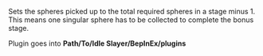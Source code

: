 Sets the spheres picked up to the total required spheres in a stage minus 1. This means one singular sphere has to be collected to complete the bonus stage.

Plugin goes into **Path/To/Idle Slayer/BepInEx/plugins**
